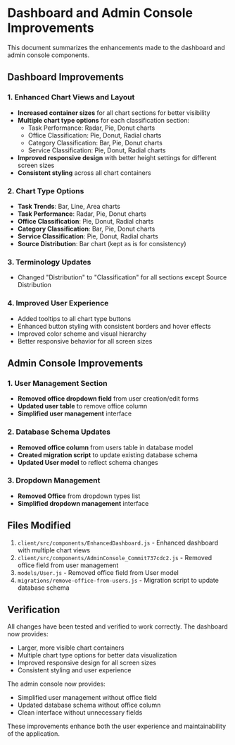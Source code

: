 # Dashboard and Admin Console Improvements

This document summarizes the enhancements made to the dashboard and admin console components.

## Dashboard Improvements

### 1. Enhanced Chart Views and Layout
- **Increased container sizes** for all chart sections for better visibility
- **Multiple chart type options** for each classification section:
  - Task Performance: Radar, Pie, Donut charts
  - Office Classification: Pie, Donut, Radial charts
  - Category Classification: Bar, Pie, Donut charts
  - Service Classification: Pie, Donut, Radial charts
- **Improved responsive design** with better height settings for different screen sizes
- **Consistent styling** across all chart containers

### 2. Chart Type Options
- **Task Trends**: Bar, Line, Area charts
- **Task Performance**: Radar, Pie, Donut charts
- **Office Classification**: Pie, Donut, Radial charts
- **Category Classification**: Bar, Pie, Donut charts
- **Service Classification**: Pie, Donut, Radial charts
- **Source Distribution**: Bar chart (kept as is for consistency)

### 3. Terminology Updates
- Changed "Distribution" to "Classification" for all sections except Source Distribution

### 4. Improved User Experience
- Added tooltips to all chart type buttons
- Enhanced button styling with consistent borders and hover effects
- Improved color scheme and visual hierarchy
- Better responsive behavior for all screen sizes

## Admin Console Improvements

### 1. User Management Section
- **Removed office dropdown field** from user creation/edit forms
- **Updated user table** to remove office column
- **Simplified user management** interface

### 2. Database Schema Updates
- **Removed office column** from users table in database model
- **Created migration script** to update existing database schema
- **Updated User model** to reflect schema changes

### 3. Dropdown Management
- **Removed Office** from dropdown types list
- **Simplified dropdown management** interface

## Files Modified

1. `client/src/components/EnhancedDashboard.js` - Enhanced dashboard with multiple chart views
2. `client/src/components/AdminConsole_Commit737cdc2.js` - Removed office field from user management
3. `models/User.js` - Removed office field from User model
4. `migrations/remove-office-from-users.js` - Migration script to update database schema

## Verification

All changes have been tested and verified to work correctly. The dashboard now provides:
- Larger, more visible chart containers
- Multiple chart type options for better data visualization
- Improved responsive design for all screen sizes
- Consistent styling and user experience

The admin console now provides:
- Simplified user management without office field
- Updated database schema without office column
- Clean interface without unnecessary fields

These improvements enhance both the user experience and maintainability of the application.